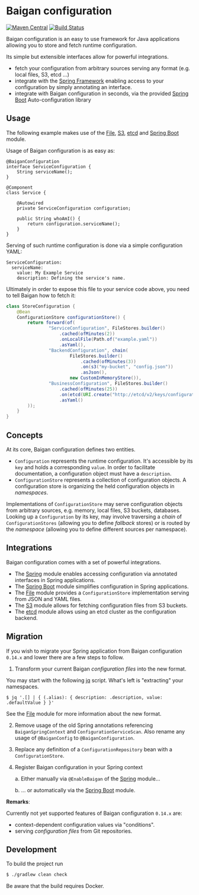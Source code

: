 # Baigan configuration

[![Maven Central](https://img.shields.io/maven-central/v/org.zalando/baigan-config.svg)](https://maven-badges.herokuapp.com/maven-central/org.zalando/baigan-config)
[![Build Status](https://img.shields.io/travis/lukasniemeier-zalando/baigan-config/master.svg)](https://travis-ci.org/lukasniemeier-zalando/baigan-config)

Baigan configuration is an easy to use framework for Java applications allowing you to store and fetch runtime configuration.

Its simple but extensible interfaces allow for powerful integrations.

* fetch your configuration from arbitrary sources serving any format (e.g. local files, S3, etcd ...)
* integrate with the [Spring Framework](https://spring.io/) enabling access to your configuration by simply annotating an interface.
* integrate with Baigan configuration in seconds, via the provided [Spring Boot](https://spring.io/projects/spring-boot) Auto-configuration library

## Usage

The following example makes use of the [File](file), [S3](s3), [etcd](etcd) and [Spring Boot](spring-boot-autoconfigure) module.

Usage of Baigan configuration is as easy as:

```
@BaiganConfiguration
interface ServiceConfiguration {
    String serviceName();
}

@Component
class Service {

    @Autowired
    private ServiceConfiguration configuration;

    public String whoAmI() {
        return configuration.serviceName();
    }
}

```

Serving of such runtime configuration is done via a simple configuration YAML:

```
ServiceConfiguration:
  serviceName:
    value: My Example Service
    description: Defining the service's name.
```

Ultimately in order to expose this file to your service code above, you need to tell Baigan how to fetch it:

```java
class StoreConfiguration {
    @Bean
    ConfigurationStore configurationStore() {
        return forward(of(
                "ServiceConfiguration", FileStores.builder()
                    .cached(ofMinutes(2))
                    .onLocalFile(Path.of("example.yaml"))
                    .asYaml(),
                "BackendConfiguration", chain(
                        FileStores.builder()
                            .cached(ofMinutes(3))
                            .on(s3("my-bucket", "config.json"))
                            .asJson(),
                        new CustomInMemoryStore()),
                "BusinessConfiguration", FileStores.builder()
                    .cached(ofMinutes(25))
                    .on(etcd(URI.create("http://etcd/v2/keys/configuration")))
                    .asYaml()
        ));
    }
}
```

## Concepts

At its core, Baigan configuration defines two entities.

- `Configuration` represents the runtime configuration. It's accessible by its `key` and holds a corresponding `value`. 
In order to facilitate documentation, a configuration object must have a `description`.
- `ConfigurationStore` represents a collection of configuration objects. 
A configuration store is organizing the held configuration objects in *namespaces*.

Implementations of `ConfigurationStore` may serve configuration objects from arbitrary sources, e.g. memory, local files, S3 buckets, databases.
Looking up a `Configuration` by its key, may involve traversing a *chain* of `ConfigurationStores` (allowing you to define *fallback* stores) or
is routed by the *namespace* (allowing you to define different sources per namespace).

## Integrations

Baigan configuration comes with a set of powerful integrations.

* The [Spring](spring) module enables accessing configuration via annotated interfaces in Spring applications.
* The [Spring Boot](spring-boot-autoconfigure) module simplifies configuration in Spring applications.
* The [File](file) module provides a `ConfigurationStore` implementation serving from JSON and YAML files.
* The [S3](s3) module allows for fetching configuration files from S3 buckets.
* The [etcd](etcd) module allows using an etcd cluster as the configuration backend.

## Migration

If you wish to migrate your Spring application from Baigan configuration `0.14.x` and lower there are a few steps to follow.

1. Transform your current Baigan *configuration files* into the new format. 

You may start with the following [jq](https://stedolan.github.io/jq/manual/) script. What's left is "extracting" your namespaces. 

```
$ jq '.[] | { (.alias): { description: .description, value: .defaultValue } }'
```

See the [File](file) module for more information about the new format.

2. Remove usage of the old Spring annotations referencing `BaiganSpringContext` and `ConfigurationServiceScan`. 
Also rename any usage of `@BaiganConfig` to `@BaiganConfiguration`.

3. Replace any definition of a `ConfigurationRepository` bean with a `ConfigurationStore`. 

4. Register Baigan configuration in your Spring context
    
    a. Either manually via `@EnableBaigan` of the [Spring](spring) module...
    
    b. ... or automatically via the  [Spring Boot](spring-boot-autoconfigure) module.
    
**Remarks**:

Currently not yet supported features of Baigan configuration `0.14.x` are:

* context-dependent configuration values via "conditions".
* serving *configuration files* from Git repositories.

## Development

To build the project run

```bash
$ ./gradlew clean check
```

Be aware that the build requires Docker.

